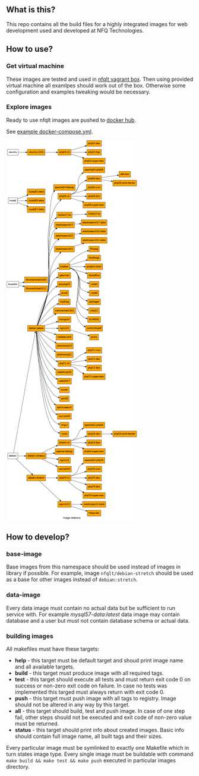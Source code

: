 
## What is this?

This repo contains all the build files for a highly integrated images for
web development used and developed at NFQ Technologies.

## How to use?

### Get virtual machine

These images are tested and used in [nfqlt vagrant box](https://app.vagrantup.com/nfqlt/boxes/docker).
Then using provided virtual machine all examlpes should work out of the box.
Otherwise some configuration and examples tweaking would be necessary.

### Explore images

Ready to use nfqlt images are pushed to [docker hub](https://hub.docker.com/u/nfqlt/).

See [example docker-compose.yml](_docs/media/docker-compose-example.yml).

![Image relations graph](_docs/media/image_relations.png)



## How to develop?

### base-image

Base images from this namespace should be used instead of images in library
if possible. For example, image `nfqlt/debian-stretch` should be used as a
base for other images instead of `debian:stretch`.

### data-image

Every data image must contain no actual data but be sufficient to run service
with. For example _mysql57-data:latest_ data image may contain database and a
user but must not contain database schema or actual data.

### building images

All makefiles must have these targets:

* __help__ - this target must be default target and shoud print image name and
  all available targets. 
* __build__ - this target must produce image with all required tags.
* __test__ - this target should execute all tests and must return exit code 0
  on success or non-zero exit code on failure. In case no tests was
  implemented this targed must always return with exit code 0.
* __push__ - this target must push image with all tags to registry. Image
  should not be altered in any way by this target.
* __all__ - this target should build, test and push image. In case of one step
  fail, other steps should not be executed and exit code of non-zero value
  must be returned.
* __status__ - this target should print info about created images. Basic info
  should contain full image name, all built tags and their sizes.

Every particular image must be symlinked to exactly one Makefile which in turn
states image type. Every single image must be buildable with command
`make build && make test && make push` executed in particular images directory.


